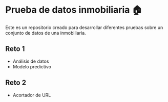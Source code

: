 # Prueba de  datos inmobiliaria :house:

Este es un repositorio creado para desarrollar diferentes pruebas sobre un conjunto de datos de una inmobiliaria.

## Reto 1

- Análisis de datos
- Modelo predictivo

## Reto 2

- Acortador de URL
